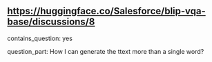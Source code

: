 ## https://huggingface.co/Salesforce/blip-vqa-base/discussions/8

contains_question: yes

question_part: How I can generate the ttext more than a single word?